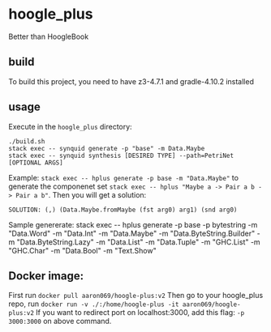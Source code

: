 # hoogle_plus
Better than HoogleBook

## build
To build this project, you need to have z3-4.7.1 and gradle-4.10.2 installed

## usage
Execute in the `hoogle_plus` directory:
```
./build.sh
stack exec -- synquid generate -p "base" -m Data.Maybe
stack exec -- synquid synthesis [DESIRED TYPE] --path=PetriNet [OPTIONAL ARGS]
```

Example:
`stack exec -- hplus generate -p base -m "Data.Maybe"` to generate the componenet set 
`stack exec -- hplus "Maybe a -> Pair a b -> Pair a b"`. Then you will get a solution:

`SOLUTION: (,) (Data.Maybe.fromMaybe (fst arg0) arg1) (snd arg0)`


Sample genererate:
stack exec -- hplus generate -p base  -p bytestring -m "Data.Word" -m "Data.Int" -m "Data.Maybe" -m "Data.ByteString.Builder"       -m "Data.ByteString.Lazy" -m "Data.List" -m "Data.Tuple" -m "GHC.List" -m "GHC.Char" -m "Data.Bool"  -m "Text.Show" 

## Docker image:
First run `docker pull aaron069/hoogle-plus:v2`
Then go to your hoogle_plus repo, run `docker run -v ./:/home/hoogle-plus -it aaron069/hoogle-plus:v2`
If you want to redirect port on localhost:3000, add this flag: `-p 3000:3000` on above command.

